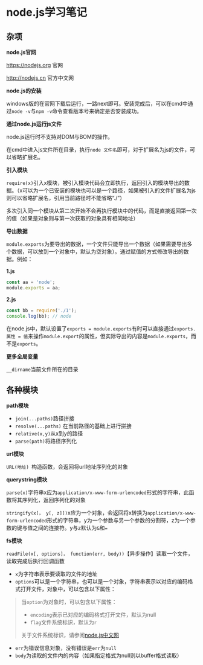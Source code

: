 # node.js学习笔记

## 杂项

**node.js官网**

https://nodejs.org 官网

http://nodejs.cn 官方中文网

**node.js的安装**

windows版的在官网下载后运行，一路next即可。安装完成后，可以在cmd中通过`node -v`与`npm -v`命令查看版本号来确定是否安装成功。

**通过node.js运行js文件**

node.js运行时不支持对DOM与BOM的操作。

在cmd中进入js文件所在目录，执行`node 文件名`即可，对于扩展名为js的文件，可以省略扩展名。

**引入模块**

`require(x)`引入x模块，被引入模块代码会立即执行，返回引入的模块导出的数据。（x可以为一个已安装的模块也可以是一个路径，如果被引入的文件扩展名为js则可以省略扩展名，引用当前路径时不能省略“./”）

多次引入同一个模块从第二次开始不会再执行模块中的代码，而是直接返回第一次的值（如果是对象则与第一次获取的对象具有相同地址）

**导出数据**

`module.exports`为要导出的数据，一个文件只能导出一个数据（如果需要导出多个数据，可以放到一个对象中，默认为空对象）。通过赋值的方式修改导出的数据。例如：

**1.js**

```javascript
const aa = 'node';
module.exports = aa;
```

**2.js**

```javascript
const bb = require('./1');
console.log(bb); // node
```

在node.js中，默认设置了`exports = module.exports`有时可以直接通过`exports.属性 = 值`来操作`module.export`的属性，但实际导出的内容是`module.exports`，而不是`exports`。

**更多全局变量**

`__dirname`当前文件所在的目录

## 各种模块

**path模块**

- `join(...paths)`路径拼接
- `resolve(...paths)` 在当前路径的基础上进行拼接
- `relative(x,y)`从x到y的路径
- `parse(path)`将路径序列化

**url模块**

`URL(地址) `构造函数，会返回将url地址序列化的对象

**querystring模块**

`parse(x)`字符串x应为`application/x-www-form-urlencoded`形式的字符串，此函数将其序列化，返回序列化的对象

`stringify(x[， y[, z]])`x应为一个对象，会返回将x转换为`application/x-www-form-urlencoded`形式的字符串，y为一个参数与另一个参数的分割符，z为一个参数的键与值之间的连接符。y与z默认为`&`和`=`

**fs模块**

`readFile(x[, options]， function(err, body))`【异步操作】读取一个文件，读取完成后执行回调函数

- `x`为字符串表示要读取的文件的地址
- `options`可以是一个字符串，也可以是一个对象，字符串表示以对应的编码格式打开文件，对象中，可以包含以下属性：

> 当`option`为对象时，可以包含以下属性：
>
> - `encoding`表示已对应的编码格式打开文件，默认为null
> - `flag`文件系统标识，默认为`r`
>
> 关于文件系统标识，请参阅[node.js中文网](http://nodejs.cn/api/fs.html#fs_file_system_flags)

- `err`为错误信息对象，没有错误是`err`为`null`
- `body`为读取的文件内的内容（如果指定格式为null则以buffer格式读取）